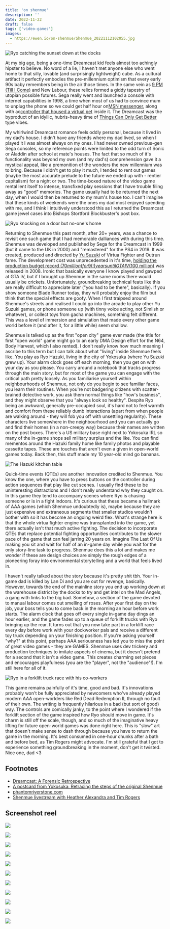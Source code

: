 ```yaml
---
title: 'on shenmue'
description: ''
date: 2022-11-22
draft: false
tags: ['video-games']
images:
  - https://ewen.io/on-shenmue/Shenmue_20221112102055.jpg
---
```


![Ryo catching the sunset down at the docks](Shenmue_20221112102055.jpg)

At my big age, being a one-time Dreamcast kid feels almost too achingly hipster
to believe. No word of a lie, I haven't met anyone else who went home to that
silly, lovable (and surprisingly lightweight) cube. As a cultural artifact it
perfectly embodies the pre-millennium optimism that every early 90s baby
remembers being in the air those times. In the same vein as
[9 PM (Till I Come)](https://www.youtube.com/watch?v=5A9OIIapSko&ab_channel=85KasiaD85)
and New Labour, these relics formed a giddy tapestry of utopian possible
futures. Sega really went and launched a console with internet capabilities in
1998, a time when most of us had to convince mum to unplug the phone so we could
get half hour
on[MSN messenger](https://www.youtube.com/watch?v=9pzpQrmzFKw&ab_channel=james19892),
along with
ac[controller that housed a virtual pet](https://www.youtube.com/watch?v=GCnJDmrit9U&ab_channel=videogameclipcollect)
inside it. The Dreamcast was the byproduct of an idyllic, hubris-heavy time of
[Things Can Only Get Better](https://www.youtube.com/watch?v=gi5j7jjhm4M&ab_channel=GreatBritishPolitics)
type vibes.

My whirlwind Dreamcast romance feels oddly personal, because it lived in my
dad's house. I didn't have any friends where my dad lived, so when I played it I
was almost always on my ones. I had never owned previous-gen Sega consoles, so
my reference points were limited to the odd turn of Sonic or Aladdin after
school at mate's houses. The fact that so much of it's functionality was beyond
my own (and my dad's) comprehension gave it a mystical appeal, like a
premonition of the wonders the new millennium was to bring. Because I didn't get
to play it much, I tended to rent out games (maybe the most accurate prelude to
the future we ended up with - rentier capitalism) for a night or two. The
time-boxed nature of the video game rental lent itself to intense, transfixed
play sessions that I have trouble filing away as "good" memories. The game
usually had to be returned the next day, when I would then be returned to my
mum's house too. I can't imagine that these kinds of weekends were the ones my
dad most enjoyed spending with me, and I think I intuitively understood this as
I returned the Dreamcast game jewel cases into Bishops Stortford Blockbuster's
post box.

![Ryo knocking on a door but no-one's home](Shenmue_20220717211356.jpg)

Returning to Shenmue this past month, after 20+ years, was a chance to revisit
one such game that I had memorable dalliances with during this time. Shenmue was
developed and published by Sega for the Dreamcast in 1999 (but it came to the UK
in 2000) and "remastered" for the PS4 in 2019. It was created, produced and
directed by [Yu Suzuki](https://en.wikipedia.org/wiki/Yu_Suzuki) of Virtua
Fighter and Outrun fame. The development cost was unprecedented in it's time,
[holding the production budget record ($70 million) for 9(!) years until GTA IV ($100 million)](https://www.eurogamer.net/gta-iv-is-most-expensive-game-ever-made#:~:text=Grand%20Theft%20Auto%20IV%20%2D%20%24100,Shenmue%20%2D%20%2470%20million)
was released in 2008. Ironic that basically everyone I know played and gawped at
GTA IV, but if I brought up Shenmue in the same rooms there would usually be
crickets. Unfortunately, groundbreaking technical feats like this are really
difficult to appreciate later ("you had to be there", basically). If you show
someone Blade Runner today, they will probably enjoy the film but think that the
special effects are goofy. When I first traipsed around Shenmue's streets and
realised I could go into the arcade to play other Yu Suzuki games, or phone
someone up (with tinny voice acting, not Simlish or whatever), or collect toys
from gacha machines, something felt different. This was a level of immersion and
simulation that made every other game world before it (and after it, for a
little while) seem shallow.

Shenmue is talked up as the first "open city" game ever made (the title for
first "open world" game might go to an early DMA Design effort for the N64, Body
Harvest, which I also rented). I don't really know how much meaning I ascribe to
this term but I can talk about what "living" inside Shenmue feels like. You play
as Ryo Hazuki, living in the city of Yokosuka (where Yu Suzuki grew up). Your
alarm clock goes off each morning, then you get on with your day as you please.
You carry around a notebook that tracks progress through the main story, but for
most of the game you can engage with the critical path pretty loosely. As you
familiarise yourself within neighbourhoods of Shenmue, not only do you begin to
see familiar faces, you learn their routines. When you're not badgering citizens
with scatter-brained detective work, you ask them normal things like "how's
business", and they might observe that you "always look so healthy". Despite Ryo
being an awkward, generally pre-occupied soul, it's hard not to feel warmth and
comfort from these reliably dumb interactions (apart from when people are
walking around - they will fob you off with unsettling regularity). These
characters live somewhere in the neighbourhood and you can actually go and find
their homes (in a non-creepy way) because their names are written on the post
boxes. There's a US military base right next to Yokosuka IRL so many of the
in-game shops sell military surplus and the like. You can find mementos around
the Hazuki family home like family photos and playable cassette tapes. These are
touches that aren't even a given in open-world games today. Back then, this
stuff made my 10 year-old mind go bananas.

![The Hazuki kitchen table](Shenmue_20221112115904.jpg)

Quick-time events (QTEs) are another innovation credited to Shenmue. You know
the one, where you have to press buttons on the controller during action
sequences that play like cut scenes. I usually find these to be uninteresting
distractions and I don't really understand why they caught on. In this game they
tend to accompany scenes where Ryo is chasing someone or is in a fight indoors.
It's curious that these became a hallmark of AAA games (which Shenmue
undoubtedly is), maybe because they are just expensive and extraneous segments
that smaller studios wouldn't bother with so it has become an ongoing weird
flex. What's strange here is that the whole virtua fighter engine was
transplanted into the game, yet there actually isn't that much active fighting.
The decision to incorporate QTEs that replace potential fighting opportunities
contributes to the slower pace of the game that can feel jarring 20 years on.
Imagine The Last Of Us making you sit and wait for half of an in-game day while
you wait for the only story-line task to progress. Shenmue does this a lot and
makes me wonder if these are design choices are simply the rough edges of a
pioneering foray into environmental storytelling and a world that feels lived
in.

I haven't really talked about the story because it's pretty shit tbh. Your
in-game dad is killed by Lan Di and you are out for revenge, basically. However,
towards the end of the mainline story you end up working down at the warehouse
district by the docks to try and get intel on the Mad Angels, a gang with links
to the big bad. Somehow, a section of the game devoted to manual labour comes
out smelling of roses. After your first day on the job, your boss tells you to
come back in the morning an hour before work starts. The alarm clock that goes
off every single in-game day dings an hour earlier, and the game fades up to a
queue of forklift trucks with Ryo bringing up the rear. It turns out that you
now take part in a forklift race every day before work with your dockworker pals
and receive a different toy truck depending on your finishing position. If
you're asking yourself "why?" at this point, perhaps AAA seriousness has led you
to miss the point of great video games - they are GAMES. Shenmue uses dev
trickery and production techniques to imitate aspects of cinema, but it doesn't
pretend for a second that it isn't a video game. This creates charming set
pieces and encourages playfulness (you are the "player", not the "audience"!).
I'm still here for all of it.

![Ryo in a forklift truck race with his co-workers](Shenmue_20221118123623.jpg)

This game remains painfully of it's time, good and bad. It's innovations
probably won't be fully appreciated by newcomers who've already played modern
AAA open-worlders like Red Dead Redemption II, through no fault of their own.
The writing is frequently hilarious in a bad (but sort of good) way. The
controls are comically janky, to the point where I wondered if the forklift
section of the game inspired how Ryo should move in game. It's charm is still
off the scale, though, and so much of the imaginative heavy lifting for future
open-world games was done right here. This is "slow" art that doesn't make sense
to dash through because you have to return the game in the morning. It's best
consumed in one-hour chunks after a bath and before bed, as Tim Rogers might
advocate. I'm still grateful that I got to experience something groundbreaking
in the moment, don't get it twisted. Nice one, dad <3

## Footnotes

- [Dreamcast: A Forensic Retrospective](https://www.eurogamer.net/dreamcast-a-forensic-retrospective-article)
- [A postcard from Yokosuka: Retracing the steps of the original Shenmue](https://www.eurogamer.net/shenmue-retrospective)
- [phantomriverstone.com](https://www.phantomriverstone.com/)
- [Shenmue livestream with Heather Alexandra and Tim Rogers](https://www.youtube.com/watch?v=fcx-EF0fgNk)

## Screenshot reel

![](Shenmue_20221111112629.jpg)

![](Shenmue_20221114213919.jpg)

![](Shenmue_20221111114238.jpg)

![](Shenmue_20221111115144.jpg)

![](Shenmue_20221111164708.jpg)

![](Shenmue_20221111164935.jpg)

![](Shenmue_20221112120204.jpg)

![](Shenmue_20221113175912.jpg)

![](Shenmue_20221118164906.jpg)

![](Shenmue_20221118170056.jpg)

![](Shenmue_20221118170507.jpg)
